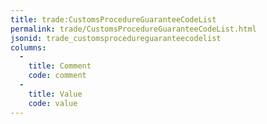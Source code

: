 ```yaml
---
title: trade:CustomsProcedureGuaranteeCodeList
permalink: trade/CustomsProcedureGuaranteeCodeList.html
jsonid: trade_customsprocedureguaranteecodelist
columns:
  - 
    title: Comment
    code: comment
  - 
    title: Value
    code: value
---
```

